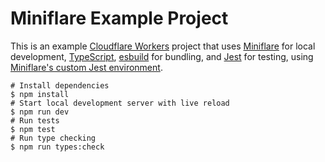 # Miniflare Example Project

This is an example [Cloudflare Workers](https://workers.cloudflare.com/) project that uses [Miniflare](https://github.com/cloudflare/miniflare) for local development, [TypeScript](https://www.typescriptlang.org/), [esbuild](https://github.com/evanw/esbuild) for bundling, and [Jest](https://jestjs.io/) for testing, using [Miniflare's custom Jest environment](https://v2.miniflare.dev/jest.html).

```shell
# Install dependencies
$ npm install
# Start local development server with live reload
$ npm run dev
# Run tests
$ npm test
# Run type checking
$ npm run types:check
```
